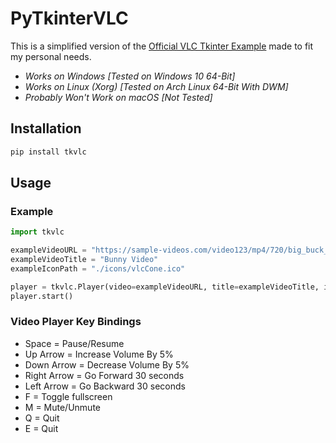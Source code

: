 # PyTkinterVLC

This is a simplified version of the [Official VLC Tkinter Example](https://github.com/oaubert/python-vlc/blob/master/examples/tkvlc.py) made to fit my personal needs.

* _Works on Windows [Tested on Windows 10 64-Bit]_
* _Works on Linux (Xorg) [Tested on Arch Linux 64-Bit With DWM]_
* _Probably Won't Work on macOS [Not Tested]_


## Installation
```bash
pip install tkvlc
```


## Usage
### Example
```python
import tkvlc

exampleVideoURL = "https://sample-videos.com/video123/mp4/720/big_buck_bunny_720p_10mb.mp4"
exampleVideoTitle = "Bunny Video"
exampleIconPath = "./icons/vlcCone.ico"

player = tkvlc.Player(video=exampleVideoURL, title=exampleVideoTitle, iconPath=exampleIconPath)
player.start()
```


### Video Player Key Bindings
* Space = Pause/Resume
* Up Arrow = Increase Volume By 5%
* Down Arrow = Decrease Volume By 5%
* Right Arrow = Go Forward 30 seconds
* Left Arrow = Go Backward 30 seconds
* F = Toggle fullscreen
* M = Mute/Unmute
* Q = Quit
* E = Quit